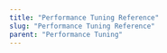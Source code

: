 ```yaml
---
title: "Performance Tuning Reference"
slug: "Performance Tuning Reference"
parent: "Performance Tuning"
--- 
```

